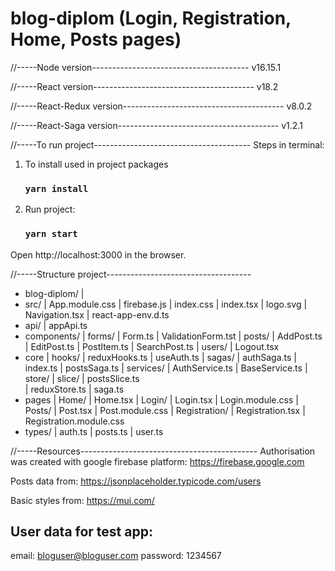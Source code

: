 # blog-diplom (Login, Registration, Home, Posts pages)

//-----Node version---------------------------------------
v16.15.1

//-----React version----------------------------------------
v18.2

//-----React-Redux version----------------------------------------
v8.0.2

//-----React-Saga version----------------------------------------
v1.2.1


//-----To run project---------------------------------------
Steps in terminal:
1. To install used in project packages
    ### `yarn install` 
2. Run project:
    ### `yarn start`

Open http://localhost:3000 in the browser.


//-----Structure project------------------------------------
- blog-diplom/
  |
- src/
  | App.module.css
  | firebase.js
  | index.css
  | index.tsx
  | logo.svg
  | Navigation.tsx
  | react-app-env.d.ts
- api/
  | appApi.ts
- components/
  | forms/
  |  Form.ts
  |  ValidationForm.tst
  | posts/
  |  AddPost.ts
  |  EditPost.ts
  |  PostItem.ts
  |  SearchPost.ts
  | users/
  |  Logout.tsx
- core
  | hooks/
  |  reduxHooks.ts 
  |  useAuth.ts
  | sagas/
  |  authSaga.ts
  |  index.ts
  |  postsSaga.ts
  | services/
  |  AuthService.ts
  |  BaseService.ts
  | store/
  |  slice/ 
  |   postsSlice.ts     
  |  reduxStore.ts
  |  saga.ts
- pages
  | Home/
  |  Home.tsx
  | Login/
  |  Login.tsx
  |  Login.module.css
  | Posts/
  |  Post.tsx
  |  Post.module.css
  | Registration/
  |  Registration.tsx
  |  Registration.module.css
- types/
  | auth.ts
  | posts.ts
  | user.ts


//-----Resources--------------------------------------------
Authorisation was created with google firebase platform:  https://firebase.google.com

Posts data from: https://jsonplaceholder.typicode.com/users

Basic styles from: https://mui.com/

## User data for test app:
email: bloguser@bloguser.com
password: 1234567



 
    



  
  